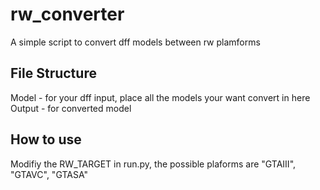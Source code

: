 # rw_converter
A simple script to convert dff models between rw plamforms
## File Structure
Model - for your dff input, place all the models your want convert in here
Output - for converted model
## How to use 
Modifiy the RW_TARGET in run.py, the possible plaforms are "GTAIII", "GTAVC", "GTASA"
